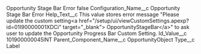 <?xml version="1.0" encoding="UTF-8"?>
<CustomMetadata xmlns="http://soap.sforce.com/2006/04/metadata" xmlns:xsi="http://www.w3.org/2001/XMLSchema-instance" xmlns:xsd="http://www.w3.org/2001/XMLSchema">
    <label>Opportunity Stage Bar Error</label>
    <protected>false</protected>
    <values>
        <field>Configuration_Name__c</field>
        <value xsi:type="xsd:string">Opportunity Stage Bar Error</value>
    </values>
    <values>
        <field>Help_Text__c</field>
        <value xsi:type="xsd:string">This value stores error message &quot;Please update the custom setting&lt;a href=&quot;/setup/ui/viewCustomSettings.apexp?id=01I90000001XDCi&quot; target=&quot;_blank&quot;&gt; OpportunityStageBar&lt;/a&gt;&quot; to ask user to update the Opportunity Progress Bar Custom Setting.</value>
    </values>
    <values>
        <field>Id_Value__c</field>
        <value xsi:type="xsd:string">101900000045lNT</value>
    </values>
    <values>
        <field>Parent_Component_Name__c</field>
        <value xsi:type="xsd:string">OpportunityObject</value>
    </values>
    <values>
        <field>Type__c</field>
        <value xsi:type="xsd:string">Label</value>
    </values>
</CustomMetadata>
